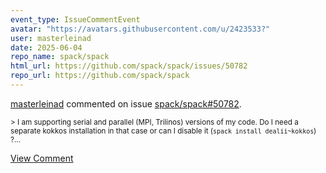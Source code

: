 ```yaml
---
event_type: IssueCommentEvent
avatar: "https://avatars.githubusercontent.com/u/2423533?"
user: masterleinad
date: 2025-06-04
repo_name: spack/spack
html_url: https://github.com/spack/spack/issues/50782
repo_url: https://github.com/spack/spack
---
```


<a href='https://github.com/masterleinad' target='_blank'>masterleinad</a> commented on issue <a href='https://github.com/spack/spack/issues/50782' target='_blank'>spack/spack#50782</a>.

<small>> I am supporting serial and parallel (MPI, Trilinos) versions of my code. Do I need a separate kokkos installation in that case or can I disable it (`spack install dealii~kokkos`) ?...</small>

<a href='https://github.com/spack/spack/issues/50782' target='_blank'>View Comment</a>